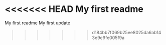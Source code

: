 <<<<<<< HEAD
My first readme
=======
My first readme
My first update
>>>>>>> d184bb7f069b25ee8025da6ab143e9e9fe005f9a
